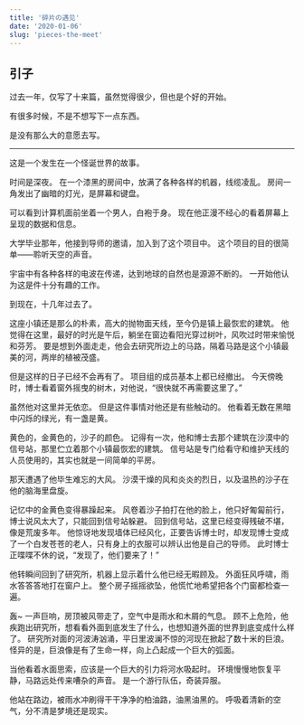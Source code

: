 ```yaml
---
title: '碎片の遇见'
date: '2020-01-06'
slug: 'pieces-the-meet'
---
```


## 引子

过去一年，仅写了十来篇，虽然觉得很少，但也是个好的开始。

有很多时候，不是不想写下一点东西。

是没有那么大的意愿去写。

---

这是一个发生在一个怪诞世界的故事。

时间是深夜。
在一个漆黑的房间中，放满了各种各样的机器，线缆凌乱。
房间一角发出了幽暗的灯光，是屏幕和键盘。

可以看到计算机面前坐着一个男人，白袍于身。
现在他正漫不经心的看着屏幕上呈现的数据和信息。

大学毕业那年，他接到导师的邀请，加入到了这个项目中。
这个项目的目的很简单——聆听天空的声音。

宇宙中有各种各样的电波在传递，达到地球的自然也是源源不断的。
一开始他认为这是件十分有趣的工作。

到现在，十几年过去了。

这座小镇还是那么的朴素，高大的抛物面天线，至今仍是镇上最恢宏的建筑。
他觉得在这里，最好的时光是午后，躺坐在窗边看阳光穿过树叶，风吹过时带来愉悦和芬芳。
要是想到外面走走，他会去研究所边上的马路，隔着马路是这个小镇最美的河，两岸的植被茂盛。

但是这样的日子已经不会再有了。
项目组的成员基本上都已经撤出。
今天傍晚时，博士看着窗外摇曳的树木，对他说，“很快就不再需要这里了。”

虽然他对这里并无依恋。
但是这件事情对他还是有些触动的。
他看着无数在黑暗中闪烁的绿光，有一盏是黄。

黄色的，金黄色的，沙子的颜色。
记得有一次，他和博士去那个建筑在沙漠中的信号站，那里伫立着那个小镇最恢宏的建筑。
信号站是专门给看守和维护天线的人员使用的，其实也就是一间简单的平房。

那天遭遇了他毕生难忘的大风。
沙漠干燥的风和炎炎的烈日，以及温热的沙子在他的脑海里盘旋。

记忆中的金黄色变得暴躁起来。
风卷着沙子拍打在他的脸上，他只好匍匐前行，博士说风太大了，只能回到信号站躲避。
回到信号站，这里已经变得残破不堪，像是荒废多年。
他惊讶地发现墙体已经风化，正要告诉博士时，却发现博士变成了一个白发苍苍的老人，只有身上的衣服可以辨认出他是自己的导师。
此时博士正喋喋不休的说，“发现了，他们要来了！”

他转瞬间回到了研究所，机器上显示着什么他已经无暇顾及。
外面狂风呼啸，雨水答答答地打在窗户上。
整个房子摇摇欲坠，他慌忙地希望把各个门窗都检查一遍。

轰~
一声巨响，房顶被风带走了，空气中是雨水和木屑的气息。
顾不上危险，他疾跑出研究所，想看看外面到底发生了什么，也想知道外面的世界到底变成什么样了。
研究所对面的河波涛汹涌，平日里波澜不惊的河现在掀起了数十米的巨浪。
怪异的是，巨浪像是有了生命一样，向上凸起成一个巨大的弧面。

当他看着水面思索，应该是一个巨大的引力将河水吸起时。
环境慢慢地恢复平静，马路远处传来嘈杂的声音。
是一个游行队伍，奇装异服。

他站在路边，被雨水冲刷得干干净净的柏油路，油黑油黑的。
呼吸着清新的空气，分不清是梦境还是现实。
